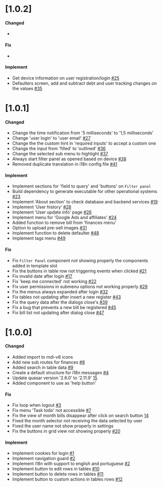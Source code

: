 # [1.0.2]

#### Changed
-

#### Fix
-

#### Implement
- Get device information on user registration/login [#25](https://github.com/BIEMAX/quote-manager/issues/25)
- Defaulters screen, add and subtract debt and user tracking changes on the values [#35](https://github.com/BIEMAX/quote-manager/issues/35)

# [1.0.1]

#### Changed
- Change the time notification from '5 milliseconds' to '1,5 milliseconds'
- Change 'user login' to 'user email' [#27](https://github.com/BIEMAX/quote-manager/issues/27)
- Change the the custom hint in 'required inputs' to accept a custom one
- Change the input from 'filled' to 'outlined' [#36](https://github.com/BIEMAX/quote-manager/issues/36)
- Change the selected sub menu to highlight [#37](https://github.com/BIEMAX/quote-manager/issues/37)
- Always start filter panel as opened based on device [#38](https://github.com/BIEMAX/quote-manager/issues/38)
- Removed duplicate translation in i18n config file [#41](https://github.com/BIEMAX/quote-manager/issues/41)

#### Implement
- Implement sections for 'field to query' and 'buttons' on `Filter panel`
- Build dependency to generate executable for other operational systems [#23](https://github.com/BIEMAX/quote-manager/issues/23)
- Implement 'About section' to check database and backend services [#19](https://github.com/BIEMAX/quote-manager/issues/19)
- Implement 'User history' [#28](https://github.com/BIEMAX/quote-manager/issues/28)
- Implement 'User update info' page [#26](https://github.com/BIEMAX/quote-manager/issues/26)
- Implement menu for 'Google Ads and affiliates' [#24](https://github.com/BIEMAX/quote-manager/issues/24)
- Added function to remove bill from 'finances menu'
- Option to upload pre-sell images [#31](https://github.com/BIEMAX/quote-manager/issues/31)
- Implement function to delete defaulter [#48](https://github.com/BIEMAX/quote-manager/issues/48)
- Implement tags menu [#49](https://github.com/BIEMAX/quote-manager/issues/49)

#### Fix
- Fix `Filter Panel` component not showing properly the components added in template slot
- Fix the buttons in table row not triggering events when clicked [#21](https://github.com/BIEMAX/quote-manager/issues/21)
- Fix invalid date after login [#17](https://github.com/BIEMAX/quote-manager/issues/17)
- Fix 'keep me connected' not working [#22](https://github.com/BIEMAX/quote-manager/issues/22)
- Fix user permissions in submenu options not working properly [#29](https://github.com/BIEMAX/quote-manager/issues/29)
- Fix the menus always expanded after login [#32](https://github.com/BIEMAX/quote-manager/issues/32)
- Fix tables not updating after insert a new register [#43](https://github.com/BIEMAX/quote-manager/issues/43)
- Fix the query data after the dialogs close's [#39](https://github.com/BIEMAX/quote-manager/issues/39)
- Fix a bug that prevents a new bill be registered [#45](https://github.com/BIEMAX/quote-manager/issues/45)
- Fix bill list not updating after dialog close [#47](https://github.com/BIEMAX/quote-manager/issues/47)

# [1.0.0]

#### Changed
- Added import to mdi-v6 icons
- Add new sub routes for finances [#8](https://github.com/BIEMAX/quote-manager/issues/8)
- Added search in table data [#9](https://github.com/BIEMAX/quote-manager/issues/9)
- Create a default structure for i18n messages [#4](https://github.com/BIEMAX/quote-manager/issues/4)
- Update quasar version '2.6.0' to '2.11.9' [15](https://github.com/BIEMAX/quote-manager/issues/15)
- Added component to use as 'help button'

#### Fix
- Fix loop when logout [#3](https://github.com/BIEMAX/quote-manager/issues/3)
- Fix menu 'Task todo' not accessible [#7](https://github.com/BIEMAX/quote-manager/issues/7)
- Fix the view of month bills disappear after click on search button [14](https://github.com/BIEMAX/quote-manager/issues/14)
- Fixed the month selector not receiving the data selected by user
- Fixed the user name not show properly in settings
- Fix the buttons in grid view not showing properly [#20](https://github.com/BIEMAX/quote-manager/issues/20)

#### Implement
- Implement cookies for login [#1](https://github.com/BIEMAX/quote-manager/issues/1)
- Implement navigation guard [#2](https://github.com/BIEMAX/quote-manager/issues/2)
- Implement i18n with support to english and portuguese [#2](https://github.com/BIEMAX/financial-manager-app/issues/2)
- Implement button to edit rows in tables [#10](https://github.com/BIEMAX/quote-manager/issues/10)
- Implement button to delete rows in tables [#11](https://github.com/BIEMAX/quote-manager/issues/11)
- Implement button to custom actions in tables rows [#12](https://github.com/BIEMAX/quote-manager/issues/12)
